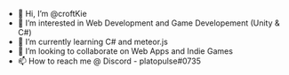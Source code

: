 - 👋 Hi, I’m @croftKie
- 👀 I’m interested in Web Development and Game Developement (Unity & C#)
- 🌱 I’m currently learning C# and meteor.js
- 💞️ I’m looking to collaborate on Web Apps and Indie Games
- 📫 How to reach me @ Discord - platopulse#0735

<!---
croftKie/croftKie is a ✨ special ✨ repository because its `README.md` (this file) appears on your GitHub profile.
You can click the Preview link to take a look at your changes.
--->

